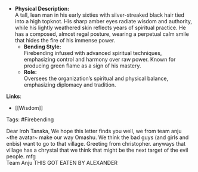 - **Physical Description:**  
        A tall, lean man in his early sixties with silver-streaked black hair tied into a high topknot. His sharp amber eyes radiate wisdom and authority, while his lightly weathered skin reflects years of spiritual practice. He has a composed, almost regal posture, wearing a perpetual calm smile that hides the fire of his immense power.
    - **Bending Style:**  
        Firebending infused with advanced spiritual techniques, emphasizing control and harmony over raw power. Known for producing green flame as a sign of his mastery.
    - **Role:**  
        Oversees the organization’s spiritual and physical balance, emphasizing diplomacy and tradition.

**Links**:
- [[Wisdom]]

Tags:
#Firebending

Dear Iroh Tanaka,
We hope this letter finds you well, we from team anju ~the avatar~ make our way Omashu. We think the bad guys (and girls and enbis) want to go to that village. Greeting from christopher. anyways that village has a chrystal that we think that might be the next target of the evil people.
mfg  
Team Anju
THIS GOT EATEN BY ALEXANDER